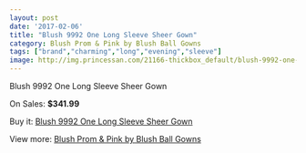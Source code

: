 ```yaml
---
layout: post
date: '2017-02-06'
title: "Blush 9992 One Long Sleeve Sheer Gown"
category: Blush Prom & Pink by Blush Ball Gowns
tags: ["brand","charming","long","evening","sleeve"]
image: http://img.princessan.com/21166-thickbox_default/blush-9992-one-long-sleeve-sheer-gown.jpg
---
```

Blush 9992 One Long Sleeve Sheer Gown

On Sales: **$341.99**
<a href="https://www.princessan.com/en/9583-blush-9992-one-long-sleeve-sheer-gown.html"><amp-img layout="responsive" width="600" height="600" src="//img.princessan.com/21166-thickbox_default/blush-9992-one-long-sleeve-sheer-gown.jpg" alt="Blush 9992 One Long Sleeve Sheer Gown 0" /></a>
<a href="https://www.princessan.com/en/9583-blush-9992-one-long-sleeve-sheer-gown.html"><amp-img layout="responsive" width="600" height="600" src="//img.princessan.com/21168-thickbox_default/blush-9992-one-long-sleeve-sheer-gown.jpg" alt="Blush 9992 One Long Sleeve Sheer Gown 1" /></a>
<a href="https://www.princessan.com/en/9583-blush-9992-one-long-sleeve-sheer-gown.html"><amp-img layout="responsive" width="600" height="600" src="//img.princessan.com/21167-thickbox_default/blush-9992-one-long-sleeve-sheer-gown.jpg" alt="Blush 9992 One Long Sleeve Sheer Gown 2" /></a>

Buy it: [Blush 9992 One Long Sleeve Sheer Gown](https://www.princessan.com/en/9583-blush-9992-one-long-sleeve-sheer-gown.html "Blush 9992 One Long Sleeve Sheer Gown")

View more: [Blush Prom & Pink by Blush Ball Gowns](https://www.princessan.com/en/78- "Blush Prom & Pink by Blush Ball Gowns")